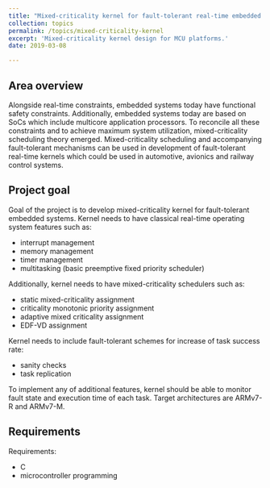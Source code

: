 ```yaml
---
title: "Mixed-criticality kernel for fault-tolerant real-time embedded systems"
collection: topics
permalink: /topics/mixed-criticality-kernel
excerpt: 'Mixed-criticality kernel design for MCU platforms.'
date: 2019-03-08

---
```


## Area overview 

Alongside real-time constraints, embedded systems today have functional safety
constraints. Additionally, embedded systems today are based on 
SoCs which include multicore application processors. To reconcile
all these constraints and to achieve maximum system utilization, 
mixed-criticality scheduling theory emerged. Mixed-criticality scheduling 
and accompanying fault-tolerant mechanisms can be used in development
of fault-tolerant real-time kernels which could be used in automotive, avionics
and railway control systems. 

## Project goal

Goal of the project is to develop mixed-criticality kernel for fault-tolerant 
embedded systems. Kernel needs to have classical real-time operating system 
features such as:

* interrupt management
* memory management
* timer management
* multitasking (basic preemptive fixed priority scheduler) 

Additionally, kernel needs to have mixed-criticality schedulers such as:

* static mixed-criticality assignment
* criticality monotonic priority assignment
* adaptive mixed criticality assignment
* EDF-VD assignment

Kernel needs to include fault-tolerant schemes for increase of task success
rate:

* sanity checks
* task replication

To implement any of additional features, kernel should be able to monitor 
fault state and execution time of each task. Target architectures are ARMv7-R 
and ARMv7-M.

## Requirements

Requirements:

* C
* microcontroller programming
